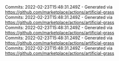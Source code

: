 Commits: 2022-02-23T15:48:31.249Z - Generated via https://github.com/marketplace/actions/artificial-grass
<br>
Commits: 2022-02-23T15:48:31.249Z - Generated via https://github.com/marketplace/actions/artificial-grass
<br>
Commits: 2022-02-23T15:48:31.249Z - Generated via https://github.com/marketplace/actions/artificial-grass
<br>
Commits: 2022-02-23T15:48:31.249Z - Generated via https://github.com/marketplace/actions/artificial-grass
<br>
Commits: 2022-02-23T15:48:31.249Z - Generated via https://github.com/marketplace/actions/artificial-grass
<br>
